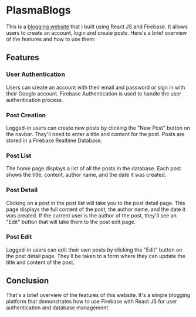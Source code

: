 # PlasmaBlogs

This is a [blogging website](https://plasmablogs.netlify.app) that I built using React JS and Firebase. It allows users to create an account, login and create posts. Here's a brief overview of the features and how to use them:

## Features

### User Authentication

Users can create an account with their email and password or sign in with their Google account. Firebase Authentication is used to handle the user authentication process.

### Post Creation

Logged-in users can create new posts by clicking the "New Post" button on the navbar. They'll need to enter a title and content for the post. Posts are stored in a Firebase Realtime Database.

### Post List

The home page displays a list of all the posts in the database. Each post shows the title, content, author name, and the date it was created.

### Post Detail

Clicking on a post in the post list will take you to the post detail page. This page displays the full content of the post, the author name, and the date it was created. If the current user is the author of the post, they'll see an "Edit" button that will take them to the post edit page.

### Post Edit

Logged-in users can edit their own posts by clicking the "Edit" button on the post detail page. They'll be taken to a form where they can update the title and content of the post.

## Conclusion

That's a brief overview of the features of this website. It's a simple blogging platform that demonstrates how to use Firebase with React JS for user authentication and database management.
